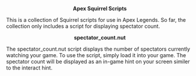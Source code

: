 <p align="center"><b>Apex Squirrel Scripts</b></p>

This is a collection of Squirrel scripts for use in Apex Legends. So far, the collection only includes a script for displaying spectator count.

<p align="center"><b>spectator_count.nut</b></p>
The spectator_count.nut script displays the number of spectators currently watching your game. To use the script, simply load it into your game. The spectator count will be displayed as an in-game hint on your screen similer to the interact hint.
